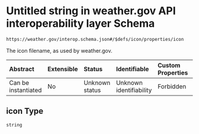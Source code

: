 # Untitled string in weather.gov API interoperability layer Schema

```txt
https://weather.gov/interop.schema.json#/$defs/icon/properties/icon
```

The icon filename, as used by weather.gov.

| Abstract            | Extensible | Status         | Identifiable            | Custom Properties | Additional Properties | Access Restrictions | Defined In                                                                                                 |
| :------------------ | :--------- | :------------- | :---------------------- | :---------------- | :-------------------- | :------------------ | :--------------------------------------------------------------------------------------------------------- |
| Can be instantiated | No         | Unknown status | Unknown identifiability | Forbidden         | Allowed               | none                | [interop-layer.schema.json\*](../../../api-interop-layer/interop-layer.schema.json "open original schema") |

## icon Type

`string`
